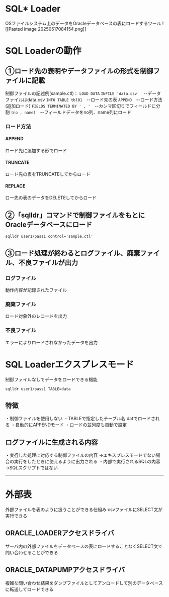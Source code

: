 # SQL* Loader
OSファイルシステム上のデータをOracleデータベースの表にロードするツール
![[Pasted image 20250517084154.png]]
# SQL Loaderの動作

## ①ロード先の表明やデータファイルの形式を制御ファイルに記載

制御ファイルの記述例(sample.ctl)：
`LOAD DATA`
`INFILE 'data.csv'`　--データファイルはdata.csv
`INFO TABLE tbl01`　--ロード先の表
`APPEND`　--ロード方法(追加ロード)
`FIELDS TERMINATED BY ' , '`　--カンマ区切りでフィールドに分割
`(no , name)`　--フィールドデータをno列、name列にロード
### ロード方法
#### APPEND
ロード先に追加する形でロード
#### TRUNCATE
ロード先の表をTRUNCATEしてからロード
#### REPLACE
ロー先の表のデータをDELETEしてからロード
## ②「sqlldr」コマンドで制御ファイルをもとにOracleデータベースにロード

`sqlldr user1/pass1 control='sample.ctl'`
## ③ロード処理が終わるとログファイル、廃棄ファイル、不良ファイルが出力
### ログファイル
動作内容が記録されたファイル
### 廃棄ファイル
ロード対象外のレコードを出力
### 不良ファイル
エラーによりロードされなかったデータを出力
# SQL Loaderエクスプレスモード
制御ファイルなしでデータをロードできる機能

`sqlldr user1/pass1 TABLE=data`
## 特徴

・制御ファイルを使用しない
・TABLEで指定したテーブル名.datでロードされる
・自動的にAPPENDモード
・ロードの並列度も自動で設定

## ログファイルに生成される内容

・実行した処理に対応する制御ファイルの内容
→エキスプレスモードでない場合の実行をしたときに使えるように出力される
・内部で実行されるSQLの内容
→SQLスクリプトではない

---
# 外部表

外部ファイルを表のように扱うことができる仕組み
csvファイルにSELECT文が実行できる
## ORACLE_LOADERアクセスドライバ

サーバ内の外部ファイルをデータベースの表にロードすることなくSELECT文で問い合わせることができる

## ORACLE_DATAPUMPアクセスドライバ

複雑な問い合わせ結果をダンプファイルとしてアンロードして別のデータベースに転送してロードできる